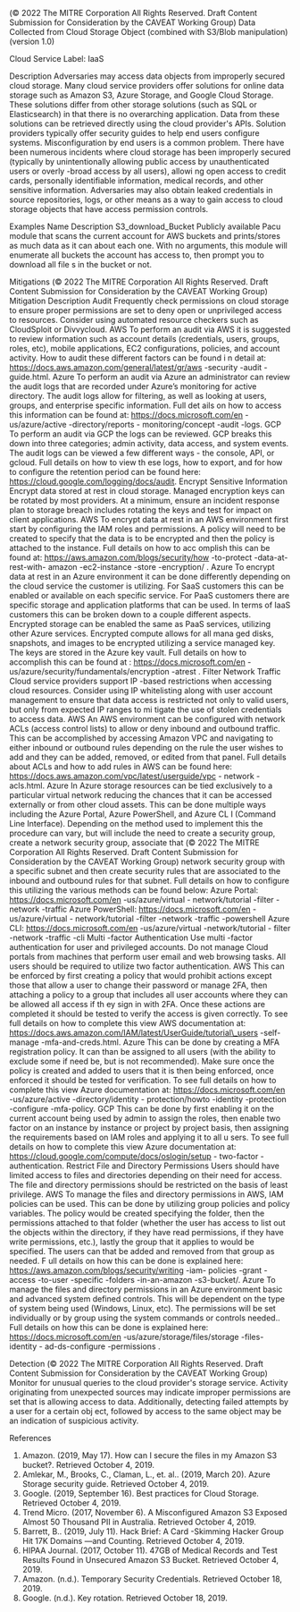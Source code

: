  
(© 2022 The MITRE Corporation All Rights Reserved. Draft Content 
Submission for Consideration by the CAVEAT Working Group) 
 Data Collected from Cloud Storage Object 
(combined with S3/Blob manipulation) (version 
1.0) 
 
Cloud Service Label: IaaS 
 
Description 
Adversaries may access data objects from improperly secured cloud storage. 
Many cloud service providers offer solutions for online data storage such as Amazon 
S3, Azure Storage, and Google Cloud Storage. These solutions differ from other 
storage solutions (such as SQL or Elasticsearch) in that there is no overarching 
application. Data from these solutions can be retrieved directly using the cloud 
provider's APIs. Solution providers typically offer security guides to help end users 
configure systems. 
Misconfiguration by end users is a common problem. There have been numerous 
incidents where cloud storage has been improperly secured (typically by unintentionally 
allowing public access by unauthenticated users or overly -broad access by all users), 
allowi ng open access to credit cards, personally identifiable information, medical 
records, and other sensitive information. Adversaries may also obtain leaked credentials 
in source repositories, logs, or other means as a way to gain access to cloud storage 
objects that have access permission controls. 
 
Examples 
Name Description 
S3\_download\_Bucket 
 Publicly available Pacu module that scans the current account for AWS buckets 
and prints/stores as much data as it can about each one. With no arguments, 
this module will enumerate all buckets the account has access to, then prompt 
you to download all file s in the bucket or not. 
 
Mitigations 
(© 2022 The MITRE Corporation All Rights Reserved. Draft Content 
Submission for Consideration by the CAVEAT Working Group) 
 Mitigation Description 
Audit 
 Frequently check permissions on cloud storage to ensure proper permissions 
are set to deny open or unprivileged access to resources. Consider using 
automated resource checkers such as CloudSploit or Divvycloud. 
 AWS To perform an audit via AWS it is suggested to review information such as 
account details (credentials, users, groups, roles, etc), mobile applications, EC2 
configurations, policies, and account activity. How to audit these different factors 
can be found i n detail at: 
https://docs.aws.amazon.com/general/latest/gr/aws -security -audit -
guide.html. 
 Azure To perform an audit via Azure an administrator can review the audit logs that 
are recorded under Azure’s monitoring for active directory. The audit logs allow 
for filtering, as well as looking at users, groups, and enterprise specific 
information. Full det ails on how to access this information can be found at: 
https://docs.microsoft.com/en -us/azure/active -directory/reports -
monitoring/concept -audit -logs. 
 GCP To perform an audit via GCP the logs can be reviewed. GCP breaks this down 
into three categories; admin activity, data access, and system events. The audit 
logs can be viewed a few different ways - the console, API, or gcloud. Full 
details on how to view th ese logs, how to export, and for how to configure the 
retention period can be found here: 
https://cloud.google.com/logging/docs/audit. 
Encrypt Sensitive Information 
 Encrypt data stored at rest in cloud storage. Managed encryption keys can be 
rotated by most providers. At a minimum, ensure an incident response plan to 
storage breach includes rotating the keys and test for impact on client 
applications. 
 AWS To encrypt data at rest in an AWS environment first start by configuring the IAM 
roles and permissions. A policy will need to be created to specify that the data is 
to be encrypted and then the policy is attached to the instance. Full details on 
how to acc omplish this can be found at: 
https://aws.amazon.com/blogs/security/how -to-protect -data-at-rest-with-
amazon -ec2-instance -store -encryption/ . 
 Azure To encrypt data at rest in an Azure environment it can be done differently 
depending on the cloud service the customer is utilizing. For SaaS customers 
this can be enabled or available on each specific service. For PaaS customers 
there are specific storage and application platforms that can be used. In terms 
of IaaS customers this can be broken down to a couple different aspects. 
Encrypted storage can be enabled the same as PaaS services, utilizing other 
Azure services. Encrypted compute allows for all mana ged disks, snapshots, 
and images to be encrypted utilizing a service managed key. The keys are 
stored in the Azure key vault. Full details on how to accomplish this can be 
found at : https://docs.microsoft.com/en -
us/azure/security/fundamentals/encryption -atrest . 
Filter Network Traffic 
 Cloud service providers support IP -based restrictions when accessing cloud 
resources. Consider using IP whitelisting along with user account management 
to ensure that data access is restricted not only to valid users, but only from 
expected IP ranges to mi tigate the use of stolen credentials to access data. 
 AWS An AWS environment can be configured with network ACLs (access control 
lists) to allow or deny inbound and outbound traffic. This can be accomplished 
by accessing Amazon VPC and navigating to either inbound or outbound rules 
depending on the rule the user wishes to add and they can be added, removed, 
or edited from that panel. Full details about ACLs and how to add rules in AWS 
can be found here: https://docs.aws.amazon.com/vpc/latest/userguide/vpc -
network -acls.html. 
 Azure In Azure storage resources can be tied exclusively to a particular virtual network 
reducing the chances that it can be accessed externally or from other cloud 
assets. This can be done multiple ways including the Azure Portal, Azure 
PowerShell, and Azure CL I (Command Line Interface). Depending on the 
method used to implement this the procedure can vary, but will include the need 
to create a security group, create a network security group, associate that 
(© 2022 The MITRE Corporation All Rights Reserved. Draft Content 
Submission for Consideration by the CAVEAT Working Group) 
 network security group with a specific subnet and then create security rules that 
are associated to the inbound and outbound rules for that subnet. Full details on 
how to configure this utilizing the various methods can be found below: 
Azure Portal: https://docs.microsoft.com/en -us/azure/virtual -
network/tutorial -filter -network -traffic 
Azure PowerShell: https://docs.microsoft.com/en -us/azure/virtual -
network/tutorial -filter -network -traffic -powershell 
Azure CLI: https://docs.microsoft.com/en -us/azure/virtual -network/tutorial -
filter -network -traffic -cli 
Multi -factor Authentication 
 Use multi -factor authentication for user and privileged accounts. Do not manage 
Cloud portals from machines that perform user email and web browsing tasks. 
All users should be required to utilize two factor authentication. 
 AWS This can be enforced by first creating a policy that would prohibit actions except 
those that allow a user to change their password or manage 2FA, then attaching 
a policy to a group that includes all user accounts where they can be allowed all 
access if th ey sign in with 2FA. Once these actions are completed it should be 
tested to verify the access is given correctly. To see full details on how to 
complete this view AWS documentation at: 
https://docs.aws.amazon.com/IAM/latest/UserGuide/tutorial\_users -self-
manage -mfa-and-creds.html. 
 Azure This can be done by creating a MFA registration policy. It can than be assigned 
to all users (with the ability to exclude some if need be, but is not 
recommended). Make sure once the policy is created and added to users that it 
is then being enforced, once enforced it should be tested for verification. To see 
full details on how to complete this view Azure documentation at: 
https://docs.microsoft.com/en -us/azure/active -directory/identity -
protection/howto -identity -protection -configure -mfa-policy. 
 GCP This can be done by first enabling it on the current account being used by admin 
to assign the roles, then enable two factor on an instance by instance or project 
by project basis, then assigning the requirements based on IAM roles and 
applying it to all u sers. To see full details on how to complete this view Azure 
documentation at: https://cloud.google.com/compute/docs/oslogin/setup -
two-factor -authentication. 
Restrict File and Directory 
Permissions Users should have limited access to files and directories depending on their 
need for access. The file and directory permissions should be restricted on the 
basis of least privilege. 
 AWS To manage the files and directory permissions in AWS, IAM policies can be 
used. This can be done by utilizing group policies and policy variables. The 
policy would be created specifying the folder, then the permissions attached to 
that folder (whether the user has access to list out the objects within the 
directory, if they have read permissions, if they have write permissions, etc.), 
lastly the group that it applies to would be specified. The users can that be 
added and removed from that group as needed. F ull details on how this can be 
done is explained here: https://aws.amazon.com/blogs/security/writing -iam-
policies -grant -access -to-user -specific -folders -in-an-amazon -s3-bucket/. 
 Azure To manage the files and directory permissions in an Azure environment basic 
and advanced system defined controls. This will be dependent on the type of 
system being used (Windows, Linux, etc). The permissions will be set 
individually or by group using the system commands or controls needed.. Full 
details on how this can be done is explained here: 
https://docs.microsoft.com/en -us/azure/storage/files/storage -files-identity -
ad-ds-configure -permissions . 
 
Detection 
(© 2022 The MITRE Corporation All Rights Reserved. Draft Content 
Submission for Consideration by the CAVEAT Working Group) 
 Monitor for unusual queries to the cloud provider's storage service. Activity originating 
from unexpected sources may indicate improper permissions are set that is allowing 
access to data. Additionally, detecting failed attempts by a user for a certain obj ect, 
followed by access to the same object may be an indication of suspicious activity. 
 
References 
1. Amazon. (2019, May 17). How can I secure the files in my Amazon S3 bucket?. 
Retrieved October 4, 2019. 
2. Amlekar, M., Brooks, C., Claman, L., et. al.. (2019, March 20). Azure Storage 
security guide. Retrieved October 4, 2019. 
3. Google. (2019, September 16). Best practices for Cloud Storage. Retrieved 
October 4, 2019. 
4. Trend Micro. (2017, November 6). A Misconfigured Amazon S3 Exposed Almost 50 
Thousand PII in Australia. Retrieved October 4, 2019. 
5. Barrett, B.. (2019, July 11). Hack Brief: A Card -Skimming Hacker Group Hit 17K 
Domains —and Counting. Retrieved October 4, 2019. 
6. HIPAA Journal. (2017, October 11). 47GB of Medical Records and Test Results 
Found in Unsecured Amazon S3 Bucket. Retrieved October 4, 2019. 
7. Amazon. (n.d.). Temporary Security Credentials. Retrieved October 18, 2019. 
8. Google. (n.d.). Key rotation. Retrieved October 18, 2019. 
 